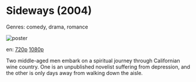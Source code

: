 # Sideways (2004)

Genres: comedy, drama, romance

![poster](http://image.tmdb.org/t/p/w500/xg9EXz9SPJMxnnIMC4f9r8m5izr.jpg)

en:
  [720p](magnet:?xt=urn:btih:964A31560ABF819F3D4ECDD995A58DD3BF93D969&tr=udp://glotorrents.pw:6969/announce&tr=udp://tracker.opentrackr.org:1337/announce&tr=udp://torrent.gresille.org:80/announce&tr=udp://tracker.openbittorrent.com:80&tr=udp://tracker.coppersurfer.tk:6969&tr=udp://tracker.leechers-paradise.org:6969&tr=udp://p4p.arenabg.ch:1337&tr=udp://tracker.internetwarriors.net:1337)
  [1080p](magnet:?xt=urn:btih:02C148921874578BAC1E5F1324EA8B16CA45F437&tr=udp://glotorrents.pw:6969/announce&tr=udp://tracker.opentrackr.org:1337/announce&tr=udp://torrent.gresille.org:80/announce&tr=udp://tracker.openbittorrent.com:80&tr=udp://tracker.coppersurfer.tk:6969&tr=udp://tracker.leechers-paradise.org:6969&tr=udp://p4p.arenabg.ch:1337&tr=udp://tracker.internetwarriors.net:1337)
  


Two middle-aged men embark on a spiritual journey through Californian wine country. One is an unpublished novelist suffering from depression, and the other is only days away from walking down the aisle.